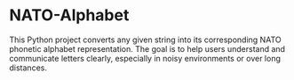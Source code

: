 # NATO-Alphabet
This Python project converts any given string into its corresponding NATO phonetic alphabet representation. The goal is to help users understand and communicate letters clearly, especially in noisy environments or over long distances.
